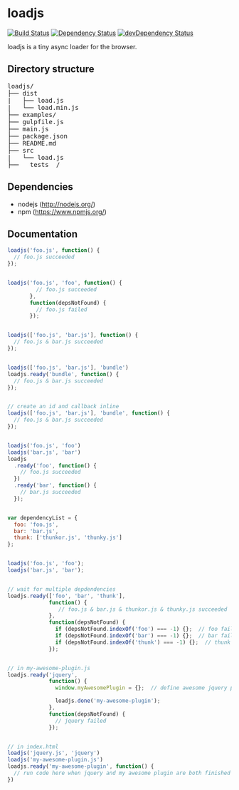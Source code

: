 # loadjs

[![Build Status](https://travis-ci.org/muicss/loadjs.svg?branch=master)](https://travis-ci.org/muicss/loadjs)
[![Dependency Status](https://david-dm.org/muicss/loadjs.svg)](https://david-dm.org/muicss/loadjs)
[![devDependency Status](https://david-dm.org/muicss/loadjs/dev-status.svg)](https://david-dm.org/muicss/loadjs#info=devDependencies)

loadjs is a tiny async loader for the browser.


## Directory structure

<pre>
loadjs/
├── dist
|   ├── load.js
|   └── load.min.js
├── examples/
├── gulpfile.js
├── main.js
├── package.json
├── README.md
├── src
|   └── load.js
├── __tests__/
</pre>

## Dependencies

 * nodejs (http://nodejs.org/)
 * npm (https://www.npmjs.org/)

## Documentation

```javascript
loadjs('foo.js', function() {
  // foo.js succeeded
});


loadjs('foo.js', 'foo', function() {
         // foo.js succeeded
       },  
       function(depsNotFound) {
         // foo.js failed
       });


loadjs(['foo.js', 'bar.js'], function() {
  // foo.js & bar.js succeeded
});


loadjs(['foo.js', 'bar.js'], 'bundle')
loadjs.ready('bundle', function() {
  // foo.js & bar.js succeeded
});


// create an id and callback inline
loadjs(['foo.js', 'bar.js'], 'bundle', function() {
  // foo.js & bar.js succeeded
});


loadjs('foo.js', 'foo')
loadjs('bar.js', 'bar')
loadjs
  .ready('foo', function() {
    // foo.js succeeded
  })
  .ready('bar', function() {
    // bar.js succeeded
  });


var dependencyList = {
  foo: 'foo.js',
  bar: 'bar.js',
  thunk: ['thunkor.js', 'thunky.js']
};


loadjs('foo.js', 'foo');
loadjs('bar.js', 'bar');


// wait for multiple depdendencies
loadjs.ready(['foo', 'bar', 'thunk'],
             function() {
                // foo.js & bar.js & thunkor.js & thunky.js succeeded
             },
             function(depsNotFound) {
               if (depsNotFound.indexOf('foo') === -1) {};  // foo failed
               if (depsNotFound.indexOf('bar') === -1) {};  // bar failed
               if (depsNotFound.indexOf('thunk') === -1) {};  // thunk failed
             });


// in my-awesome-plugin.js
loadjs.ready('jquery',
             function() {
               window.myAwesomePlugin = {};  // define awesome jquery plugin

               loadjs.done('my-awesome-plugin');
             },
             function(depsNotFound) {
               // jquery failed
             });


// in index.html
loadjs('jquery.js', 'jquery')
loadjs('my-awesome-plugin.js')
loadjs.ready('my-awesome-plugin', function() {
  // run code here when jquery and my awesome plugin are both finished
})
```
